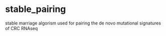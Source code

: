 # stable_pairing
stable marriage algorism
used for pairing the de novo mutational signatures of CRC RNAseq
